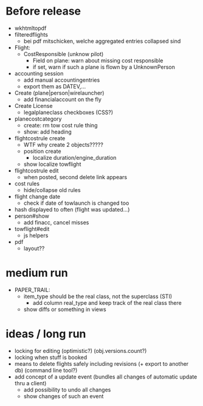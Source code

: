 # Before release
  - wkhtmltopdf
  - filteredflights
    - bei pdf mitschicken, welche aggregated entries collapsed sind
  - Flight:
    - CostResponsible (unknow pilot)
      - Field on plane: warn about missing cost responsible
      - if set, warn if such a plane is flown by a UnknownPerson
  - accounting session
    - add manual accountingentries
    - export them as DATEV,...
  - Create (plane|person|wirelauncher)
    - add financialaccount on the fly
  - Create License
    - legalplaneclass checkboxes (CSS?)
  - planecostcategory
    - create: rm tow cost rule thing
    - show: add heading
  - flightcostrule create
    - WTF why create 2 objects?????
    - position create
      - localize duration/engine_duration
    - show localize towflight
  - flightcostrule edit
    - when posted, second delete link appears
  - cost rules
    - hide/collapse old rules
  - flight change date
    - check if date of towlaunch is changed too
  - hash displayed to often (flight was updated...)
  - person#show
    - add finacc, cancel misses
  - towflight#edit
    - js helpers
  - pdf
    - layout??


# medium run
  - PAPER_TRAIL:
    - item_type should be the real class, not the superclass (STI)
      - add column real_type and keep track of the real class there
    - show diffs or something in views

# ideas / long run
  - locking for editing (optimistic?) (obj.versions.count?)
  - locking when stuff is booked
  - means to delete flights safely including revisions (+ export to another db) (command line tool?)
  - add concept of a update event (bundles all changes of automatic update thru a client)
    - add possibility to undo all changes
    - show changes of such an event
